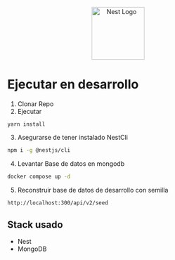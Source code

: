 <p align="center">
  <a href="http://nestjs.com/" target="blank"><img src="https://nestjs.com/img/logo-small.svg" width="120" alt="Nest Logo" /></a>
</p>

# Ejecutar en desarrollo

1. Clonar Repo
1. Ejecutar

```{bash}
yarn install
```

3. Asegurarse de tener instalado NestCli

```bash
npm i -g @nestjs/cli
```

4. Levantar Base de datos en mongodb

```bash
docker compose up -d

```

5. Reconstruir base de datos de desarrollo con semilla

```bash
http://localhost:300/api/v2/seed

```

## Stack usado

- Nest
- MongoDB
